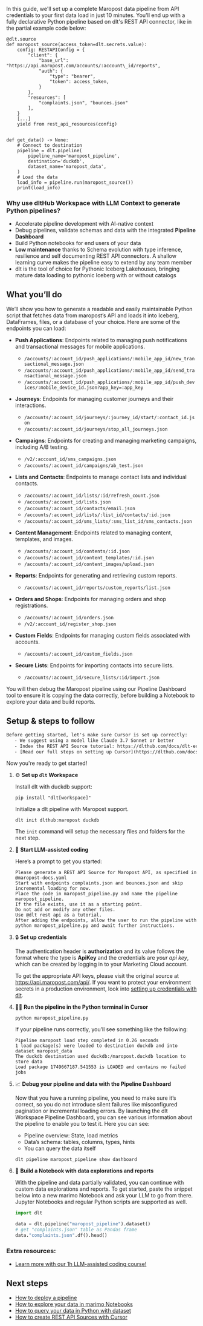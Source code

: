 In this guide, we'll set up a complete Maropost data pipeline from API credentials to your first data load in just 10 minutes. You'll end up with a fully declarative Python pipeline based on dlt's REST API connector, like in the partial example code below:

```python-outcome
@dlt.source
def maropost_source(access_token=dlt.secrets.value):
    config: RESTAPIConfig = {
        "client": {
            "base_url": "https://api.maropost.com/accounts/:account\_id/reports",
            "auth": {
                "type": "bearer",
                "token": access_token,
            }
        },
        "resources": [
            "complaints.json", "bounces.json"
        ],
    }
    [...]
    yield from rest_api_resources(config)


def get_data() -> None:
    # Connect to destination
    pipeline = dlt.pipeline(
        pipeline_name='maropost_pipeline',
        destination='duckdb',
        dataset_name='maropost_data', 
    )
    # Load the data
    load_info = pipeline.run(maropost_source())
    print(load_info) 
```

### Why use dltHub Workspace with LLM Context to generate Python pipelines?

- Accelerate pipeline development with AI-native context
- Debug pipelines, validate schemas and data with the integrated **Pipeline Dashboard**
- Build Python notebooks for end users of your data
- **Low maintenance** thanks to Schema evolution with type inference, resilience and self documenting REST API connectors. A shallow learning curve makes the pipeline easy to extend by any team member
- dlt is the tool of choice for Pythonic Iceberg Lakehouses, bringing mature data loading to pythonic Iceberg with or without catalogs

## What you’ll do

We’ll show you how to generate a readable and easily maintainable Python script that fetches data from maropost’s API and loads it into Iceberg, DataFrames, files, or a database of your choice. Here are some of the endpoints you can load:

- **Push Applications**: Endpoints related to managing push notifications and transactional messages for mobile applications.
  - `/accounts/:account_id/push_applications/:mobile_app_id/new_transactional_message.json`
  - `/accounts/:account_id/push_applications/:mobile_app_id/send_transactional_message.json`
  - `/accounts/:account_id/push_applications/:mobile_app_id/push_devices/:mobile_device_id.json?app_key=:app_key`

- **Journeys**: Endpoints for managing customer journeys and their interactions.
  - `/accounts/:account_id/journeys/:journey_id/start/:contact_id.json`
  - `/accounts/:account_id/journeys/stop_all_journeys.json`

- **Campaigns**: Endpoints for creating and managing marketing campaigns, including A/B testing.
  - `/v2/:account_id/sms_campaigns.json`
  - `/accounts/:account_id/campaigns/ab_test.json`

- **Lists and Contacts**: Endpoints to manage contact lists and individual contacts.
  - `/accounts/:account_id/lists/:id/refresh_count.json`
  - `/accounts/:account_id/lists.json`
  - `/accounts/:account_id/contacts/email.json`
  - `/accounts/:account_id/lists/:list_id/contacts/:id.json`
  - `/accounts/:account_id/sms_lists/:sms_list_id/sms_contacts.json`

- **Content Management**: Endpoints related to managing content, templates, and images.
  - `/accounts/:account_id/contents/:id.json`
  - `/accounts/:account_id/content_templates/:id.json`
  - `/accounts/:account_id/content_images/upload.json`

- **Reports**: Endpoints for generating and retrieving custom reports.
  - `/accounts/:account_id/reports/custom_reports/list.json`

- **Orders and Shops**: Endpoints for managing orders and shop registrations.
  - `/accounts/:account_id/orders.json`
  - `/v2/:account_id/register_shop.json`

- **Custom Fields**: Endpoints for managing custom fields associated with accounts.
  - `/accounts/:account_id/custom_fields.json`

- **Secure Lists**: Endpoints for importing contacts into secure lists.
  - `/accounts/:account_id/secure_lists/:id/import.json`

You will then debug the Maropost pipeline using our Pipeline Dashboard tool to ensure it is copying the data correctly, before building a Notebook to explore your data and build reports.

## Setup & steps to follow

```default
Before getting started, let's make sure Cursor is set up correctly:
   - We suggest using a model like Claude 3.7 Sonnet or better
   - Index the REST API Source tutorial: https://dlthub.com/docs/dlt-ecosystem/verified-sources/rest_api/ and add it to context as **@dlt rest api**
   - [Read our full steps on setting up Cursor](https://dlthub.com/docs/dlt-ecosystem/llm-tooling/cursor-restapi#23-configuring-cursor-with-documentation)
```

Now you're ready to get started!

1. ⚙️ **Set up `dlt` Workspace**
    
    Install dlt with duckdb support:
    ```shell
    pip install "dlt[workspace]"
    ```

    Initialize a dlt pipeline with Maropost support.
    ```shell
    dlt init dlthub:maropost duckdb
    ```

    The `init` command will setup the necessary files and folders for the next step.
    
2. 🤠 **Start LLM-assisted coding**
    
    Here’s a prompt to get you started:
    
    ```prompt
    Please generate a REST API Source for Maropost API, as specified in @maropost-docs.yaml 
    Start with endpoints complaints.json and bounces.json and skip incremental loading for now. 
    Place the code in maropost_pipeline.py and name the pipeline maropost_pipeline. 
    If the file exists, use it as a starting point. 
    Do not add or modify any other files. 
    Use @dlt rest api as a tutorial. 
    After adding the endpoints, allow the user to run the pipeline with python maropost_pipeline.py and await further instructions.
    ```

    
3. 🔒 **Set up credentials** 
    
    The authentication header is **authorization** and its value follows the **<type> <credentials>** format where the type is **ApiKey** and the credentials are *your api key*, which can be created by logging in to your Marketing Cloud account.
    
    To get the appropriate API keys, please visit the original source at https://api.maropost.com/api/.
    If you want to protect your environment secrets in a production environment, look into [setting up credentials with dlt](https://dlthub.com/docs/walkthroughs/add_credentials).
    
4. 🏃‍♀️ **Run the pipeline in the Python terminal in Cursor**
    
    ```shell
    python maropost_pipeline.py
    ```
    
    If your pipeline runs correctly, you’ll see something like the following:
    
    ```shell
    Pipeline maropost load step completed in 0.26 seconds
    1 load package(s) were loaded to destination duckdb and into dataset maropost_data
    The duckdb destination used duckdb:/maropost.duckdb location to store data
    Load package 1749667187.541553 is LOADED and contains no failed jobs
    ```
    
5. 📈 **Debug your pipeline and data with the Pipeline Dashboard**

    Now that you have a running pipeline, you need to make sure it’s correct, so you do not introduce silent failures like misconfigured pagination or incremental loading errors. By launching the dlt Workspace Pipeline Dashboard, you can see various information about the pipeline to enable you to test it. Here you can see:
    - Pipeline overview: State, load metrics
    - Data’s schema: tables, columns, types, hints
    - You can query the data itself
    
    ```shell
    dlt pipeline maropost_pipeline show dashboard
    ```
    
6. 🐍 **Build a Notebook with data explorations and reports**

    With the pipeline and data partially validated, you can continue with custom data explorations and reports. To get started, paste the snippet below into a new marimo Notebook and ask your LLM to go from there. Jupyter Notebooks and regular Python scripts are supported as well.

    
    ```python
    import dlt

   data = dlt.pipeline("maropost_pipeline").dataset()
   # get "complaints.json" table as Pandas frame
   data."complaints.json".df().head()
    ```

### Extra resources:

- [Learn more with our 1h LLM-assisted coding course!](https://www.youtube.com/watch?v=GGid70rnJuM)

## Next steps

- [How to deploy a pipeline](https://dlthub.com/docs/walkthroughs/deploy-a-pipeline)
- [How to explore your data in marimo Notebooks](https://dlthub.com/docs/general-usage/dataset-access/marimo)
- [How to query your data in Python with dataset](https://dlthub.com/docs/general-usage/dataset-access/dataset)
- [How to create REST API Sources with Cursor](https://dlthub.com/docs/dlt-ecosystem/llm-tooling/cursor-restapi)

